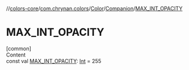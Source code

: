 //[colors-core](../../../../index.md)/[com.chrynan.colors](../../index.md)/[Color](../index.md)/[Companion](index.md)/[MAX_INT_OPACITY](-m-a-x_-i-n-t_-o-p-a-c-i-t-y.md)



# MAX_INT_OPACITY  
[common]  
Content  
const val [MAX_INT_OPACITY](-m-a-x_-i-n-t_-o-p-a-c-i-t-y.md): [Int](https://kotlinlang.org/api/latest/jvm/stdlib/kotlin/-int/index.html) = 255  



